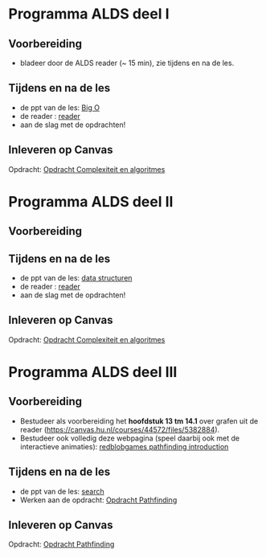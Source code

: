 # Programma ALDS deel I

## Voorbereiding
- bladeer door de ALDS reader (~ 15 min), zie tijdens en na de les. 
  
## Tijdens en na de les
- de ppt van de les: [Big O](./files/Big%20O.pptx)
- de reader : [reader](./files/Algorithms%20and%20Datastructures%20Reader.pdf)
- aan de slag met de opdrachten!

## Inleveren op Canvas
Opdracht: [Opdracht Complexiteit en algoritmes](./1_complexiteit_en_algoritmes.ipynb)

# Programma ALDS deel II

## Voorbereiding
  
## Tijdens en na de les
- de ppt van de les: [data structuren](./files/Data%20structures.pptx)
- de reader : [reader](./files/Algorithms%20and%20Datastructures%20Reader.pdf)
- aan de slag met de opdrachten!

## Inleveren op Canvas
Opdracht: [Opdracht Complexiteit en algoritmes](./2_containers_zoeken_sorteren.ipynb)



# Programma ALDS deel III

## Voorbereiding
- Bestudeer als voorbereiding het **hoofdstuk 13 tm 14.1** over grafen uit de reader (https://canvas.hu.nl/courses/44572/files/5382884).
- Bestudeer ook volledig deze webpagina (speel daarbij ook met de interactieve animaties): [redblobgames pathfinding introduction](https://www.redblobgames.com/pathfinding/a-star/introduction.html)

## Tijdens en na de les
- de ppt van de les: [search](./files/search%20algorythm.pptx)
- Werken aan de opdracht: [Opdracht Pathfinding](./3_pathfinding.ipynb)

## Inleveren op Canvas
Opdracht: [Opdracht Pathfinding](./3_pathfinding.ipynb)
